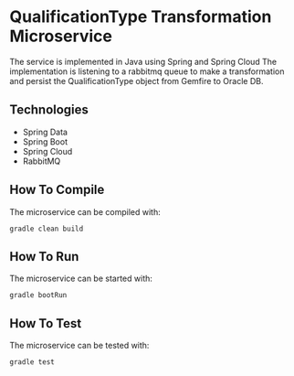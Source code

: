 QualificationType Transformation Microservice
=============================================

The service is implemented in Java using Spring and Spring Cloud
The implementation is listening to a rabbitmq queue to make a
transformation and persist the QualificationType object from Gemfire to Oracle DB.


Technologies
------------

- Spring Data
- Spring Boot
- Spring Cloud
- RabbitMQ


How To Compile
--------------

The microservice can be compiled with:

```
gradle clean build
```

How To Run
----------

The microservice can be started with:

```
gradle bootRun
```



How To Test
----------

The microservice can be tested with:

```
gradle test
```




